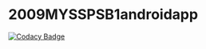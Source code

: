 # 2009MYSSPSB1androidapp
[![Codacy Badge](https://app.codacy.com/project/badge/Grade/3e93da1f0faf4e4d9c0488c14d19e838)](https://www.codacy.com/gh/99002451/2009MYSSPSB1androidapp/dashboard?utm_source=github.com&amp;utm_medium=referral&amp;utm_content=99002451/2009MYSSPSB1androidapp&amp;utm_campaign=Badge_Grade)

